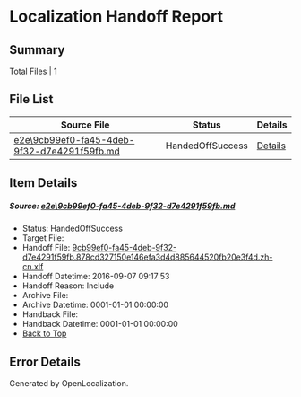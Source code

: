 # <a name='report-top'></a> Localization Handoff Report

## Summary
 Total Files | 1

## File List
 Source File | Status | Details 
 ----------- | ------ | ------- 
 [e2e\9cb99ef0-fa45-4deb-9f32-d7e4291f59fb.md](https://github.com/OpenLocalizationTestOrg/ol-test0/blob/624da6f6774c3ec29d7d90388a7dfc28e9f07503/e2e/9cb99ef0-fa45-4deb-9f32-d7e4291f59fb.md) | HandedOffSuccess | [Details](#9aa2afdf88df4d0d3e6110d12bd97d810f35e5f72)

## Item Details
##### <a name='9aa2afdf88df4d0d3e6110d12bd97d810f35e5f72'></a> Source: [e2e\9cb99ef0-fa45-4deb-9f32-d7e4291f59fb.md](https://github.com/OpenLocalizationTestOrg/ol-test0/blob/624da6f6774c3ec29d7d90388a7dfc28e9f07503/e2e/9cb99ef0-fa45-4deb-9f32-d7e4291f59fb.md)
* Status: HandedOffSuccess
* Target File: 
* Handoff File: [9cb99ef0-fa45-4deb-9f32-d7e4291f59fb.878cd327150e146efa3d4d885644520fb20e3f4d.zh-cn.xlf](https://github.com/OpenLocalizationTestOrg/ol-test0-handoff/blob/58a6b5723503200a3b418ecc4cfddb21d3bbc0c0/ol-handoff/OpenLocalizationTestOrg/ol-test0-zhcn/ci/ht/9cb99ef0-fa45-4deb-9f32-d7e4291f59fb.878cd327150e146efa3d4d885644520fb20e3f4d.zh-cn.xlf)
* Handoff Datetime: 2016-09-07 09:17:53
* Handoff Reason: Include
* Archive File: 
* Archive Datetime: 0001-01-01 00:00:00
* Handback File: 
* Handback Datetime: 0001-01-01 00:00:00
* [Back to Top](#report-top)


## Error Details

Generated by OpenLocalization.
